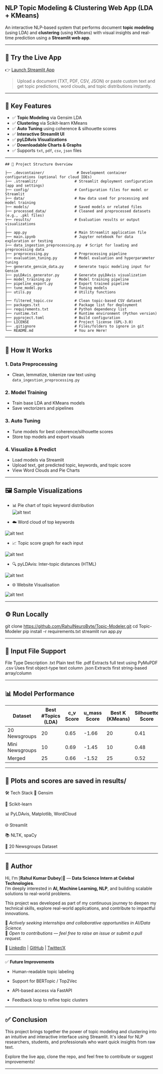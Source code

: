 
##  NLP Topic Modeling & Clustering Web App (LDA + KMeans)

An interactive NLP-based system that performs document **topic modeling** (using LDA) and **clustering** (using KMeans) with visual insights and real-time prediction using a **Streamlit web app**.

---

## 🚀 Try the Live App

👉 [Launch Streamlit App](https://topic-modeler-rahhulneurobyte.streamlit.app/)

> Upload a document (TXT, PDF, CSV, JSON) or paste custom text and get topic predictions, word clouds, and topic distributions instantly.

---

## 📌 Key Features

- ✅ **Topic Modeling** via Gensim LDA
- ✅ **Clustering** via Scikit-learn KMeans
- ✅ **Auto Tuning** using coherence & silhouette scores
- ✅ **Interactive Streamlit UI**
- ✅ **pyLDAvis Visualizations**
- ✅ **Downloadable Charts & Graphs**
- ✅ Supports `txt`, `pdf`, `csv`, `json` files

---

```
## 📂 Project Structure Overview

├── .devcontainer/               # Development container configurations (optional for cloud IDEs)
├── .streamlit/                 # Streamlit deployment configuration (app and settings)
├── config/                     # Configuration files for model or Streamlit
├── data/                       # Raw data used for processing and model training
├── models/                     # Saved models or related files
├── processed_data/             # Cleaned and preprocessed datasets (e.g., .pkl files)
├── results/                    # Evaluation results or output visualizations
│
├── app.py                      # Main Streamlit application file
├── main.ipynb                  # Jupyter notebook for data exploration or testing
├── data_ingestion_preprocessing.py  # Script for loading and preprocessing data
├── preprocessing.py            # Preprocessing pipeline
├── evaluation_tuning.py        # Model evaluation and hyperparameter tuning
├── generate_gensim_data.py     # Generate topic modeling input for Gensim
├── pyLDAvis_generator.py       # Generate pyLDAvis visualization
├── model_training.py           # Model training pipeline
├── pipeline_export.py          # Export trained pipeline
├── tune_model.py               # Tuning models
├── utils.py                    # Utility functions
│
├── filtered_topic.csv          # Clean topic-based CSV dataset
├── packages.txt                # Package list for deployment
├── requirements.txt            # Python dependency list
├── runtime.txt                 # Runtime environment (Python version)
├── pyproject.toml              # Build configuration
├── LICENSE                     # Project license (GPL-3.0)
├── .gitignore                  # Files/folders to ignore in git
└── README.md                   # You are Here!

```
---

## 🧪 How It Works

### 1. **Data Preprocessing**
- Clean, lemmatize, tokenize raw text using `data_ingestion_preprocessing.py`

### 2. **Model Training**
- Train base LDA and KMeans models
- Save vectorizers and pipelines

### 3. **Auto Tuning**
- Tune models for best coherence/silhouette scores
- Store top models and export visuals

### 4. **Visualize & Predict**
- Load models via Streamlit
- Upload text, get predicted topic, keywords, and topic score
- View Word Clouds and Pie Charts

---

## 🖼 Sample Visualizations

- 📊 Pie chart of topic keyword distribution  
![alt text](visualisation/pie_chart.png)

- ☁️ Word cloud of top keywords
  
![alt text](visualisation/wordcloud.png)

- 📈 Topic score graph for each input
  
![alt text](visualisation/distribution.png)

- 🔍 pyLDAvis: Inter-topic distances (HTML)
  
![alt text](visualisation/pyLDAvis.png)

- 🌐 Website Visualisation
 
![alt text](visualisation/website.png)

---

## ⚙️ Run Locally

git clone https://github.com/RahulNeuroByte/Topic-Modeler.git
cd Topic-Modeler
pip install -r requirements.txt
streamlit run app.py

---


## 🧾 Input File Support

File Type	Description
.txt	Plain text file
.pdf	Extracts full text using PyMuPDF
.csv	Uses first object-type text column
.json	Extracts first string-based array/column

---

## 📊 Model Performance

| Dataset         | Best #Topics (LDA) | c\_v Score | u\_mass Score | Best K (KMeans) | Silhouette Score |
| --------------- | ------------------ | ---------- | ------------- | --------------- | ---------------- |
| 20 Newsgroups   | 20                 | 0.65       | -1.66         | 20              | 0.41             |
| Mini Newsgroups | 10                 | 0.69       | -1.45         | 10              | 0.48             |
| Merged          | 25                 | 0.66       | -1.52         | 25              | 0.52             |


---

## 📁 Plots and scores are saved in results/

🛠 Tech Stack
🧠 Gensim

🤖 Scikit-learn

📊 PyLDAvis, Matplotlib, WordCloud

🌐 Streamlit

📚 NLTK, spaCy

📝 20 Newsgroups Dataset

---

## 🙌 Author

Hi, I’m [**Rahul Kumar Dubey**]👋 —  **Data Science Intern at Celebal Technologies**.  
I’m deeply interested in **AI, Machine Learning, NLP**, and building scalable solutions to real-world problems.

This project was developed as part of my continuous journey to deepen my technical skills, explore real-world applications, and contribute to impactful innovations.

📌 *Actively seeking internships and collaborative opportunities in AI/Data Science.*  
🚀 *Open to contributions — feel free to raise an issue or submit a pull request.*

🔗 [LinkedIn](https://www.linkedin.com/in/rahulkumardubey) | [GitHub](https://github.com/RahulNeuroByte) | [Twitter/X](https://x.com/rahuldubey0129?t=j4IEIfiTFQ7eUN6-WeXCzQ&s=09)



---

✅ **Future Improvements**

- Human-readable topic labeling

- Support for BERTopic / Top2Vec

- API-based access via FastAPI

- Feedback loop to refine topic clusters


---

## ✅ Conclusion

This project brings together the power of topic modeling and clustering into an intuitive and interactive interface using Streamlit. It's ideal for NLP researchers, students, and professionals who want quick insights from raw text. 

Explore the live app, clone the repo, and feel free to contribute or suggest improvements!

---
